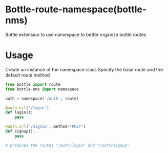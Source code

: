 # Bottle-route-namespace(bottle-nms)
Bottle extension to use namespace to better organize bottle routes

# Usage
Create an instance of the namespace class
Specify the base route and the default route method

``` python
from bottle import route
from bottle-nms import namespace

auth = namespace('/auth', route)

@auth.url('/login')
def login():
    pass

@auth.url('/signup', method="POST")
def signup():
    pass

# produces the routes "/auth/login" and "/auth/signup"
```

